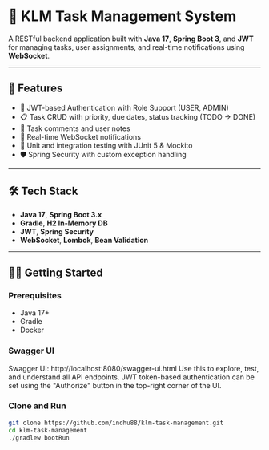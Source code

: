# 📝 KLM Task Management System

A RESTful backend application built with **Java 17**, **Spring Boot 3**, and **JWT** for managing tasks, user assignments, and real-time notifications using **WebSocket**.

---

## 🚀 Features

- 🔐 JWT-based Authentication with Role Support (USER, ADMIN)
- 📋 Task CRUD with priority, due dates, status tracking (TODO → DONE)
- 💬 Task comments and user notes
- 📡 Real-time WebSocket notifications
- 🧪 Unit and integration testing with JUnit 5 & Mockito
- 🛡️ Spring Security with custom exception handling

---

## 🛠️ Tech Stack

- **Java 17**, **Spring Boot 3.x**
- **Gradle**, **H2 In-Memory DB**
- **JWT**, **Spring Security**
- **WebSocket**, **Lombok**, **Bean Validation**

---

## 🧑‍💻 Getting Started

### Prerequisites

- Java 17+
- Gradle
- Docker
### Swagger UI
Swagger UI: http://localhost:8080/swagger-ui.html
Use this to explore, test, and understand all API endpoints. JWT token-based authentication can be set using the "Authorize" button in the top-right corner of the UI.

### Clone and Run

```bash
git clone https://github.com/indhu88/klm-task-management.git
cd klm-task-management
./gradlew bootRun